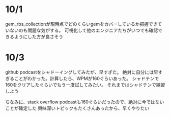 # 10/1

gem_rbs_collectionが現時点でどのくらいgemをカバーしているか把握できていないのも問題な気がする。
可視化して他のエンジニアたちがいつでも確認できるようにした方が良さそう

# 10/3

github podcastをシャドーイングしてみたが、早すぎた。
絶対に自分には早すぎることがわかった。計算したら、WPMが160ぐらいあった。
シャドテンで160をクリアしたぐらいでもう一度試してみたい。
それまではシャドテンで練習しよう

ちなみに、stack overflow podcastも160ぐらいだったので、絶対に今ではないことが確定した
興味深いトピックもたくさんあったから、早くやりたい
